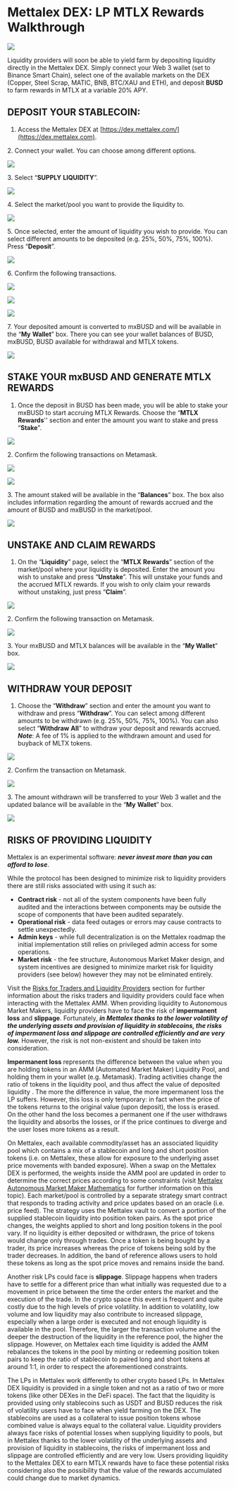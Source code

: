 # Mettalex DEX: LP MTLX Rewards Walkthrough

![](.gitbook/assets/mettalex-dex-walkthrough.png)

Liquidity providers will soon be able to yield farm by depositing liquidity directly in the Mettalex DEX. Simply connect your Web 3 wallet (set to Binance Smart Chain), select one of the available markets on the DEX (Copper, Steel Scrap, MATIC, BNB, BTC/XAU and ETH), and deposit **BUSD** to farm rewards in MTLX at a variable 20% APY.

## DEPOSIT YOUR STABLECOIN:

1. Access the Mettalex DEX at [https://dex.mettalex.com/](https://dex.mettalex.com).

2\. Connect your wallet. You can choose among different options.

![](<.gitbook/assets/1 (3).png>)

3\. Select “**SUPPLY** **LIQUIDITY**”.

![](<.gitbook/assets/2 (2).png>)

4\. Select the market/pool you want to provide the liquidity to.

![](.gitbook/assets/deposit1.png)

5\. Once selected, enter the amount of liquidity you wish to provide. You can select different amounts to be deposited (e.g. 25%, 50%, 75%, 100%). Press “**Deposit**”.

![](.gitbook/assets/deposit2.png)

6\. Confirm the following transactions.

&#x20;

![](<.gitbook/assets/5 (1).png>)

![](.gitbook/assets/7.png)

![](.gitbook/assets/6.png)

7\. Your deposited amount is converted to mxBUSD and will be available in the “**My** **Wallet**” box. There you can see your wallet balances of BUSD, mxBUSD, BUSD available for withdrawal and MTLX tokens.

![](.gitbook/assets/deposit6.png)

## STAKE YOUR mxBUSD AND GENERATE MTLX REWARDS

1. Once the deposit in BUSD has been made, you will be able to stake your mxBUSD to start accruing MTLX Rewards. Choose the “**MTLX** **Rewards**'' section and enter the amount you want to stake and press “**Stake**”.

![](<.gitbook/assets/stake1 (2).png>)

2\. Confirm the following transactions on Metamask.

![](.gitbook/assets/11.png)

![](.gitbook/assets/10.png)

3\. The amount staked will be available in the “**Balances**” box. The box also includes information regarding the amount of rewards accrued and the amount of BUSD and mxBUSD in the market/pool.

![](.gitbook/assets/stake4.png)

## UNSTAKE AND CLAIM REWARDS

1. On the “**Liquidity**” page, select the “**MTLX** **Rewards**” section of the market/pool where your liquidity is deposited. Enter the amount you wish to unstake and press “**Unstake**”. This will unstake your funds and the accrued MTLX rewards. If you wish to only claim your rewards without unstaking, just press “**Claim**”.

![](<.gitbook/assets/unstake1 (1).png>)

2\. Confirm the following transaction on Metamask.

![](.gitbook/assets/14.png)

3\. Your mxBUSD and MTLX balances will be available in the “**My Wallet**” box.&#x20;

![](<.gitbook/assets/unstake3 (1).png>)

## WITHDRAW YOUR DEPOSIT

1. Choose the “**Withdraw**” section and enter the amount you want to withdraw and press “**Withdraw**”. You can select among different amounts to be withdrawn (e.g. 25%, 50%, 75%, 100%). You can also select “**Withdraw** **All**” to withdraw your deposit and rewards accrued. _**Note**_: A fee of 1% is applied to the withdrawn amount and used for buyback of MLTX tokens.

![](<.gitbook/assets/with1 (1).png>)

2\. Confirm the transaction on Metamask.

![](.gitbook/assets/17.png)

3\. The amount withdrawn will be transferred to your Web 3 wallet and the updated balance will be available in the “**My** **Wallet**” box.

![](<.gitbook/assets/with3 (1).png>)

## RISKS OF PROVIDING LIQUIDITY

Mettalex is an experimental software: _**never invest more than you can afford to lose**_. &#x20;

While the protocol has been designed to minimize risk to liquidity providers there are still risks associated with using it such as:

* **Contract risk** - not all of the system components have been fully audited and the interactions between components may be outside the scope of components that have been audited separately.
* **Operational risk** - data feed outages or errors may cause contracts to settle unexpectedly.
* **Admin keys** - while full decentralization is on the Mettalex roadmap the initial implementation still relies on privileged admin access for some operations.
* **Market risk** - the fee structure, Autonomous Market Maker design, and system incentives are designed to minimize market risk for liquidity providers (see below) however they may not be eliminated entirely.&#x20;

Visit the [Risks for Traders and Liquidity Providers](overall-risks-and-benefits.md) section for further information about the risks traders and liquidity providers could face when interacting with the Mettalex AMM. When providing liquidity to Autonomous Market Makers, liquidity providers have to face the risk of **impermanent loss** and **slippage**. Fortunately, _**in Mettalex thanks to the lower volatility of the underlying assets and provision of liquidity in stablecoins, the risks of impermanent loss and slippage are controlled efficiently and are very low.**_ However, the risk is not non-existent and should be taken into consideration.

**Impermanent loss** represents the difference between the value when you are holding tokens in an AMM (Automated Market Maker) Liquidity Pool, and holding them in your wallet (e.g. Metamask). Trading activities change the ratio of tokens in the liquidity pool, and thus affect the value of deposited liquidity . The more the difference in value, the more impermanent loss the LP suffers. However, this loss is only temporary: in fact when the price of the tokens returns to the original value (upon deposit), the loss is erased. On the other hand the loss becomes a permanent one if the user withdraws the liquidity and absorbs the losses, or if the price continues to diverge and the user loses more tokens as a result.

On Mettalex, each available commodity/asset has an associated liquidity pool which contains a mix of a stablecoin and long and short position tokens (i.e. on Mettalex, these allow for exposure to the underlying asset price movements with banded exposure). When a swap on the Mettalex DEX is performed, the weights inside the AMM pool are updated in order to determine the correct prices according to some constraints (visit [Mettalex Autonomous Market Maker Mathematics](mettalex-autonomous-market-maker-mathematics.md) for further information on this topic). Each market/pool is controlled by a separate strategy smart contract that responds to trading activity and price updates based on an oracle (i.e. price feed). The strategy uses the Mettalex vault to convert a portion of the supplied stablecoin liquidity into position token pairs. As the spot price changes, the weights applied to short and long position tokens in the pool vary. If no liquidity is either deposited or withdrawn, the price of tokens would change only through trades. Once a token is being bought by a trader, its price increases whereas the price of tokens being sold by the trader decreases. In addition, the band of reference allows users to hold these tokens as long as the spot price moves and remains inside the band.

Another risk LPs could face is **slippage**. Slippage happens when traders have to settle for a different price than what initially was requested due to a movement in price between the time the order enters the market and the execution of the trade. In the crypto space this event is frequent and quite costly due to the high levels of price volatility. In addition to volatility, low volume and low liquidity may also contribute to increased slippage, especially when a large order is executed and not enough liquidity is available in the pool. Therefore, the larger the transaction volume and the deeper the destruction of the liquidity in the reference pool, the higher the slippage. However, on Mettalex each time liquidity is added the AMM rebalances the tokens in the pool by minting or redeeming position token pairs to keep the ratio of stablecoin to paired long and short tokens at around 1:1, in order to respect the aforementioned constraints.

The LPs in Mettalex work differently to other crypto based LPs. In Mettalex DEX liquidity is provided in a single token and not as a ratio of two or more tokens (like other DEXes in the DeFi space). The fact that the liquidity is provided using only stablecoins such as USDT and BUSD reduces the risk of volatility users have to face when yield farming on the DEX. The stablecoins are used as a collateral to issue position tokens whose combined value is always equal to the collateral value. Liquidity providers always face risks of potential losses when supplying liquidity to pools, but in Mettalex thanks to the lower volatility of the underlying assets and provision of liquidity in stablecoins, the risks of impermanent loss and slippage are controlled efficiently and are very low. Users providing liquidity to the Mettalex DEX to earn MTLX rewards have to face these potential risks considering also the possibility that the value of the rewards accumulated could change due to market dynamics.
